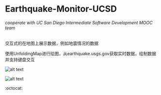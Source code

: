 # Earthquake-Monitor-UCSD
###### cooperate with UC San Diego Intermediate Software Development MOOC team

交互式的在地图上展示数据，例如地震情况的数据

使用UnfoldingMap进行绘图，从earthquake.usgs.gov获取实时数据，绘制数据并支持键盘交互

![alt text](https://github.com/Arthur-Lanc/Earthquake-Monitor-UCSD/blob/master/earthquake_allmarker.png)

![alt text](https://github.com/Arthur-Lanc/Earthquake-Monitor-UCSD/blob/master/earthquake_citymarker.png)

 :octocat:
